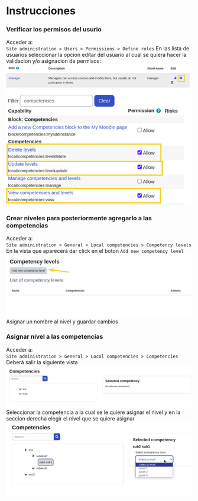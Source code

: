 # Instrucciones

### Verificar los permisos del usurio
Acceder a:  
`Site administration > Users > Permissions > Define roles`
En las lista de usuarios seleccionar la opcion editar del usuario al cual se quiera hacer la validacion y/o asignacion de permisos:  
![alt](./__docs__/img/04.png) 
![alt](./__docs__/img/03.png)
### Crear niveles para posteriormente agregarlo a las competencias

Acceder a:  
`Site administration > General > Local competencies > Competency levels`
En la vista que aparecerá dar click en el boton `Add new competency level`
![alt](./__docs__/img/01.png)
Asignar un nombre al nivel y guardar cambios
 
### Asignar nivel a las competencias
Acceder a:  
`Site administration > General > Local competencies > Competencies`
Deberá salir la siguiente vista
![alt](./__docs__/img/05.png)
Seleccionar la competencia a la cual se le quiere asignar el nivel y en la seccion derecha elegir el nivel que se quiere asignar
![alt](./__docs__/img/06.png)








